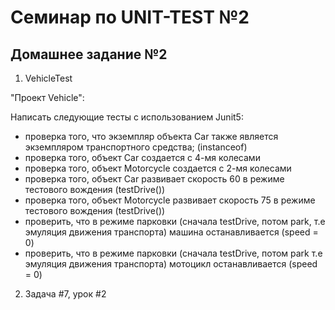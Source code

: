 # Семинар по UNIT-TEST №2
## Домашнее задание №2 

1. VehicleTest

"Проект Vehicle":

Написать следующие тесты c использованием Junit5:
- проверка того, что экземпляр объекта Car также является экземпляром транспортного 
средства; (instanceof)
- проверка того, объект Car создается с 4-мя колесами
- проверка того, объект Motorcycle создается с 2-мя колесами
- проверка того, объект Car развивает скорость 60 в режиме тестового вождения (testDrive())
- проверка того, объект Motorcycle развивает скорость 75 в режиме тестового вождения (testDrive())
- проверить, что в режиме парковки (сначала testDrive, потом park, т.е эмуляция движения транспорта) 
машина останавливается (speed = 0)
- проверить, что в режиме парковки (сначала testDrive, потом park т.е эмуляция движения транспорта) 
мотоцикл останавливается (speed = 0)


2. Задача #7, урок #2
